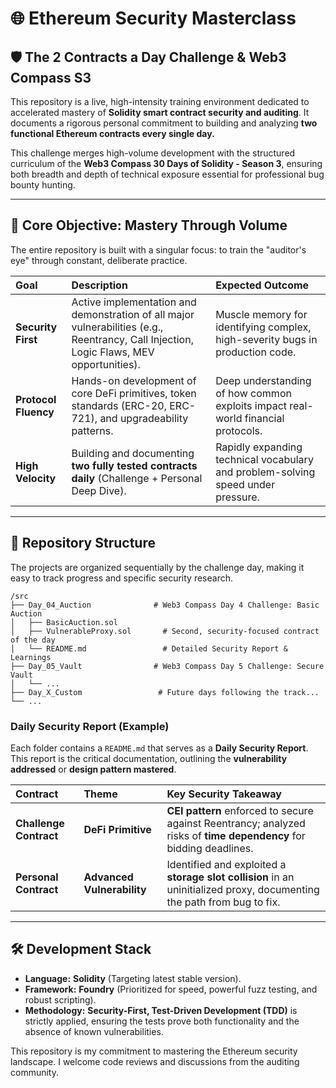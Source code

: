 

# 🌐 **Ethereum Security Masterclass**

## 🛡️ The 2 Contracts a Day Challenge & Web3 Compass S3

This repository is a live, high-intensity training environment dedicated to accelerated mastery of **Solidity smart contract security and auditing**. It documents a rigorous personal commitment to building and analyzing **two functional Ethereum contracts every single day.**

This challenge merges high-volume development with the structured curriculum of the **Web3 Compass 30 Days of Solidity - Season 3**, ensuring both breadth and depth of technical exposure essential for professional bug bounty hunting.

-----

## 🎯 **Core Objective: Mastery Through Volume**

The entire repository is built with a singular focus: to train the "auditor's eye" through constant, deliberate practice.

| Goal | Description | Expected Outcome |
| :--- | :--- | :--- |
| **Security First** | Active implementation and demonstration of all major vulnerabilities (e.g., Reentrancy, Call Injection, Logic Flaws, MEV opportunities). | Muscle memory for identifying complex, high-severity bugs in production code. |
| **Protocol Fluency** | Hands-on development of core DeFi primitives, token standards (ERC-20, ERC-721), and upgradeability patterns. | Deep understanding of how common exploits impact real-world financial protocols. |
| **High Velocity** | Building and documenting **two fully tested contracts daily** (Challenge + Personal Deep Dive). | Rapidly expanding technical vocabulary and problem-solving speed under pressure. |

-----

## 📂 **Repository Structure**

The projects are organized sequentially by the challenge day, making it easy to track progress and specific security research.

```
/src
├── Day_04_Auction              # Web3 Compass Day 4 Challenge: Basic Auction
│   ├── BasicAuction.sol         
│   ├── VulnerableProxy.sol       # Second, security-focused contract of the day
│   └── README.md                 # Detailed Security Report & Learnings
├── Day_05_Vault                # Web3 Compass Day 5 Challenge: Secure Vault
│   └── ...
├── Day_X_Custom                 # Future days following the track...
└── ...
```

### **Daily Security Report (Example)**

Each folder contains a `README.md` that serves as a **Daily Security Report**. This report is the critical documentation, outlining the **vulnerability addressed** or **design pattern mastered**.

| Contract | Theme | Key Security Takeaway |
| :--- | :--- | :--- |
| **Challenge Contract** | **DeFi Primitive** | **CEI pattern** enforced to secure against Reentrancy; analyzed risks of **time dependency** for bidding deadlines. |
| **Personal Contract** | **Advanced Vulnerability** | Identified and exploited a **storage slot collision** in an uninitialized proxy, documenting the path from bug to fix. |

-----

## 🛠️ **Development Stack**

  * **Language:** **Solidity** (Targeting latest stable version).
  * **Framework:** **Foundry** (Prioritized for speed, powerful fuzz testing, and robust scripting).
  * **Methodology:** **Security-First, Test-Driven Development (TDD)** is strictly applied, ensuring the tests prove both functionality and the absence of known vulnerabilities.

This repository is my commitment to mastering the Ethereum security landscape. I welcome code reviews and discussions from the auditing community.
